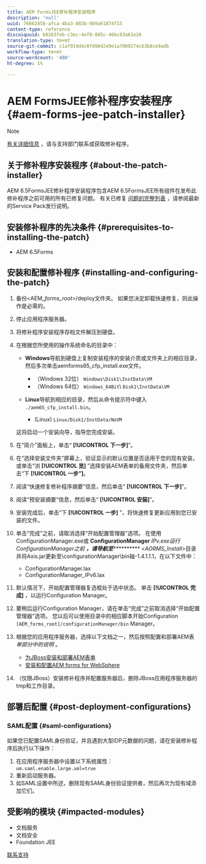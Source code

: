 ```yaml
---
title: AEM FormsJEE修补程序安装程序
description: 'null'
uuid: 76662858-afca-4ba3-883b-9b9a61874f15
content-type: reference
discoiquuid: b0283feb-c3ec-4ef0-885c-46bc83a61e26
translation-type: tm+mt
source-git-commit: c1af919d4c0fd984249e1a7009274c63b8ce9adb
workflow-type: tm+mt
source-wordcount: '480'
ht-degree: 1%

---
```



# AEM FormsJEE修补程序安装程序 {#aem-forms-jee-patch-installer}

>[!NOTE]
>
>[有关详细信息](https://www.adobe.com/account/sign-in.supportportal.html) ，请与支持部门联系或获取修补程序。

## 关于修补程序安装程序 {#about-the-patch-installer}

AEM 6.5FormsJEE修补程序安装程序包含AEM 6.5FormsJEE所有组件在发布此修补程序之前可用的所有已修复问题。 有关已修复 [问题的完整列表](sp-release-notes.md) ，请参阅最新的Service Pack发行说明。

## 安装修补程序的先决条件 {#prerequisites-to-installing-the-patch}

* AEM 6.5Forms

## 安装和配置修补程序 {#installing-and-configuring-the-patch}

1. 备份&lt;AEM_*forms_root*>/deploy文件夹。 如果您决定卸载快速修复，则此操作是必需的。
1. 停止应用程序服务器。
1. 将修补程序安装程序存档文件解压到硬盘。
1. 在根据您所使用的操作系统命名的目录中：

   * **Windows**&#x200B;导航到硬盘上复制安装程序的安装介质或文件夹上的相应目录，然后多次单击aemforms65_cfp_install.exe文件。

      * （Windows 32位） `Windows\Disk1\InstData\VM`
      * （Windows 64位） `Windows_64Bit`\ `Disk1\InstData\VM`
   * **Linux**&#x200B;导航到相应的目录，然后从命令提示符中键入 
`./aem65_cfp_install.bin`。

      * (Linux) `Linux/Disk1/InstData/NoVM`

   这将启动一个安装向导，指导您完成安装。

1. 在“简介”面板上，单击“ **[!UICONTROL 下一步]**”。
1. 在“选择安装文件夹”屏幕上，验证显示的默认位置是否适用于您的现有安装，或单击“浏 **[!UICONTROL 览]** ”选择安装AEM表单的备用文件夹，然后单击“下 **[!UICONTROL 一步”]**。
1. 阅读“快速修复修补程序摘要”信息，然后单击“ **[!UICONTROL 下一步]**”。
1. 阅读“预安装摘要”信息，然后单击“ **[!UICONTROL 安装]**”。
1. 安装完成后，单击“下 **[!UICONTROL 一步]** ”，将快速修复更新应用到您已安装的文件。

1. 单击“完成”之前，请取消选择“开始配置管理器”选项。 在使用ConfigurationManager.exe或 **ConfigurationManager** _IPv.exe运行ConfigurationManager之前 **，请导航至************ &lt;AORMS_Install_>目录并将Axis.jar更新至\configurationManager\bin轴-1.4.1.1.1，在以下文件中：

   * ConfigurationManager.lax
   * ConfigurationManager_IPv6.lax

1. 默认情况下，开始配置管理器复选框处于选中状态。 单击 **[!UICONTROL 完成]** ，以运行Configuration Manager。

1. 要稍后运行Configuration Manager，请在单击“完成”之前取消选择“开始配置管理器”选项。 您以后可以使用目录中的相应脚本开始Configuration `[AEM_forms_root]/configurationManager/bin` Manager。

1. 根据您的应用程序服务器，选择以下文档之一，然后按照配置和部署AEM表 *单部分中的说明* 。

   * [为JBoss安装和部署AEM表单](http://www.adobe.com/go/learn_aemforms_installJBoss_65)
   * [安装和配置AEM forms for WebSphere](http://www.adobe.com/go/learn_aemforms_installWebSphere_65)

1. （仅限JBoss）安装修补程序并配置服务器后，删除JBoss应用程序服务器的tmp和工作目录。

## 部署后配置 {#post-deployment-configurations}

### SAML配置 {#saml-configurations}

如果您已配置SAML身份验证，并且遇到大型IDP元数据的问题，请在安装修补程序后执行以下操作：

1. 在应用程序服务器中设置以下系统属性：\
   `um.saml.enable.large.xml=true`
1. 重新启动服务器。
1. 如SAML设置中所述，删除现有SAML身份验证提供者，然后再次为现有域添加它们。

## 受影响的模块 {#impacted-modules}

* 文档服务
* 文档安全
* Foundation JEE

[联系支持](https://www.adobe.com/account/sign-in.supportportal.html)
